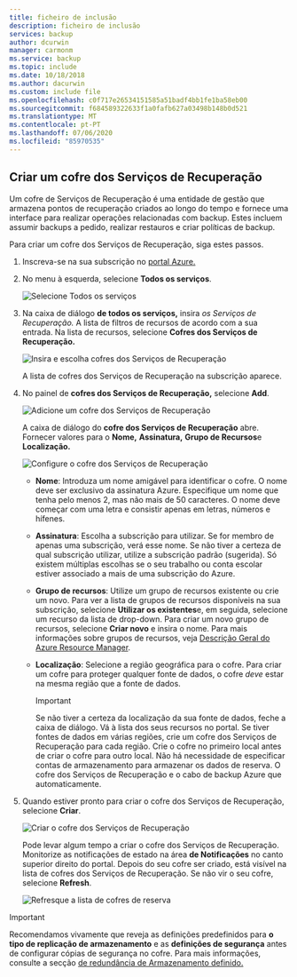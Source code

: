 ```yaml
---
title: ficheiro de inclusão
description: ficheiro de inclusão
services: backup
author: dcurwin
manager: carmonm
ms.service: backup
ms.topic: include
ms.date: 10/18/2018
ms.author: dacurwin
ms.custom: include file
ms.openlocfilehash: c0f717e26534151585a51badf4bb1fe1ba58eb00
ms.sourcegitcommit: f684589322633f1a0fafb627a03498b148b0d521
ms.translationtype: MT
ms.contentlocale: pt-PT
ms.lasthandoff: 07/06/2020
ms.locfileid: "85970535"
---
```

## <a name="create-a-recovery-services-vault"></a>Criar um cofre dos Serviços de Recuperação 

Um cofre de Serviços de Recuperação é uma entidade de gestão que armazena pontos de recuperação criados ao longo do tempo e fornece uma interface para realizar operações relacionadas com backup. Estes incluem assumir backups a pedido, realizar restauros e criar políticas de backup.

Para criar um cofre dos Serviços de Recuperação, siga estes passos.

1. Inscreva-se na sua subscrição no [portal Azure.](https://portal.azure.com/)

1. No menu à esquerda, selecione **Todos os serviços**.

    ![Selecione Todos os serviços](./media/backup-create-rs-vault/click-all-services.png)

1. Na caixa de diálogo **de todos os serviços,** insira *os Serviços de Recuperação.* A lista de filtros de recursos de acordo com a sua entrada. Na lista de recursos, selecione **Cofres dos Serviços de Recuperação.**

    ![Insira e escolha cofres dos Serviços de Recuperação](./media/backup-create-rs-vault/all-services.png)

    A lista de cofres dos Serviços de Recuperação na subscrição aparece.

1. No painel de **cofres dos Serviços de Recuperação,** selecione **Add**.

    ![Adicione um cofre dos Serviços de Recuperação](./media/backup-create-rs-vault/add-button-create-vault.png)

    A caixa de diálogo do **cofre dos Serviços de Recuperação** abre. Fornecer valores para o **Nome,** **Assinatura,** **Grupo de Recursos**e **Localização.**

    ![Configure o cofre dos Serviços de Recuperação](./media/backup-create-rs-vault/create-new-vault-dialog.png)

   - **Nome**: Introduza um nome amigável para identificar o cofre. O nome deve ser exclusivo da assinatura Azure. Especifique um nome que tenha pelo menos 2, mas não mais de 50 caracteres. O nome deve começar com uma letra e consistir apenas em letras, números e hífenes.
   - **Assinatura**: Escolha a subscrição para utilizar. Se for membro de apenas uma subscrição, verá esse nome. Se não tiver a certeza de qual subscrição utilizar, utilize a subscrição padrão (sugerida). Só existem múltiplas escolhas se o seu trabalho ou conta escolar estiver associado a mais de uma subscrição do Azure.
   - **Grupo de recursos**: Utilize um grupo de recursos existente ou crie um novo. Para ver a lista de grupos de recursos disponíveis na sua subscrição, selecione **Utilizar os existentes**e, em seguida, selecione um recurso da lista de drop-down. Para criar um novo grupo de recursos, selecione **Criar novo** e insira o nome. Para mais informações sobre grupos de recursos, veja [Descrição Geral do Azure Resource Manager](../articles/azure-resource-manager/management/overview.md).
   - **Localização**: Selecione a região geográfica para o cofre. Para criar um cofre para proteger qualquer fonte de dados, o cofre *deve* estar na mesma região que a fonte de dados.

      > [!IMPORTANT]
      > Se não tiver a certeza da localização da sua fonte de dados, feche a caixa de diálogo. Vá à lista dos seus recursos no portal. Se tiver fontes de dados em várias regiões, crie um cofre dos Serviços de Recuperação para cada região. Crie o cofre no primeiro local antes de criar o cofre para outro local. Não há necessidade de especificar contas de armazenamento para armazenar os dados de reserva. O cofre dos Serviços de Recuperação e o cabo de backup Azure que automaticamente.
      >
      >

1. Quando estiver pronto para criar o cofre dos Serviços de Recuperação, selecione **Criar**.

    ![Criar o cofre dos Serviços de Recuperação](./media/backup-create-rs-vault/click-create-button.png)

    Pode levar algum tempo a criar o cofre dos Serviços de Recuperação. Monitorize as notificações de estado na área **de Notificações** no canto superior direito do portal. Depois do seu cofre ser criado, está visível na lista de cofres dos Serviços de Recuperação. Se não vir o seu cofre, selecione **Refresh**.

     ![Refresque a lista de cofres de reserva](./media/backup-create-rs-vault/refresh-button.png)

>[!IMPORTANT]
> Recomendamos vivamente que reveja as definições predefinidos para **o tipo de replicação de armazenamento** e as **definições de segurança** antes de configurar cópias de segurança no cofre. Para mais informações, consulte a secção [de redundância de Armazenamento definido.](https://docs.microsoft.com/azure/backup/backup-create-rs-vault#set-storage-redundancy)
